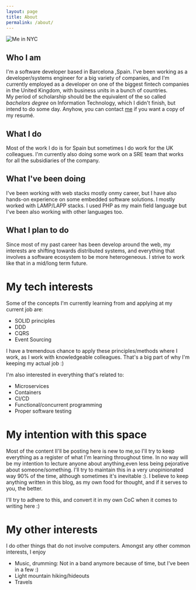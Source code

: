 ```yaml
---
layout: page
title: About
permalink: /about/
---
```

![Me in NYC](../assets/about.jpg)
##  Who I am
<p class='about para'>
 I'm a software developer based in Barcelona ,Spain. I've been working as a developer/systems engineer for a big variety of companies, and I'm currently employed as a developer on one of the biggest fintech companies in the United Kingdom, with business units in a bunch of countries.
<br>
 My period of scholarship should be the equivalent of the so called <i>bachelors degree</i> on Information Technology, which I didn't finish, but intend to do some day. Anyhow, you can contact <a href='mailto:simon.gallegos.edu@gmail.com'>me</a> if you want a copy of my resumé.
</p>

##  What I do 
<p class='about para'>
Most of the work I do is for Spain but sometimes I do work for the UK colleagues. I'm currently also doing some work on a SRE team that works for all the subsidiaries of the company. 
</p>


##  What I've been doing
<p class='about para'>
I've been working with web stacks mostly onmy career, but I have also hands-on experience on some embedded software solutions. I mostly worked with LAMP/LAPP stacks. I used PHP as my main field language but I've been also working with other languages too. 
</p>

##  What I plan to do
<p class='about para'>
Since most of my past career has been develop around the web, my interests are shifting towards  distributed systems, and everything that involves a software ecosystem to be more heterogeneous. I strive to work like that in a mid/long term future.
</p>

# My tech interests
<p class='about para'>
Some of the concepts I'm currently learning from and applying at my current job are:
<ul>
<li> SOLID principles</li> 
<li> DDD</li>
<li> CQRS</li>
<li> Event Sourcing</li>
</ul>
I have a tremendous chance to apply these principles/methods where I work, as I work with knowledgeable colleagues. That's a big part of why I'm keeping my actual job :)

I'm also interested in everything that's related to:
<ul>
 <li> Microservices</li>
 <li> Containers</li>
 <li> CI/CD </li>
 <li> Functional/concurrent programming </li>
 <li> Proper software testing</li>
</ul>
</p>



# My intention with this space
<p class='about para'>
Most of the content II'll be posting here is new to me,so I'll try to keep everything as a register of what I'm learning throughout time. In no way will be my intention to lecture anyone about anything,even less being pejorative about someone/something. I'll try to maintain this in a very unopinionated way 90% of the time, although sometimes it's inevitable :). I believe to keep anything written in this blog, as my own food for thought, and if it serves to you, the better. 


I'll try to adhere to this, and convert it in my own CoC when it comes to writing here :)
</p>


# My other interests
<p class='about para'>
I do other things that do not involve computers. Amongst any other common interests, I enjoy 
<ul>
  <li> Music, drumming: Not in a band anymore because of time, but I've been in a few :)</li> 
  <li> Light mountain hiking/hideouts</li>
  <li> Travels</li>
</ul>
</p>
